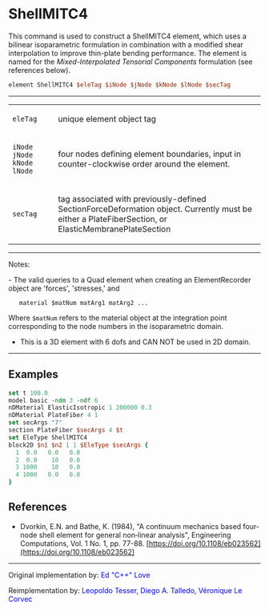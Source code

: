 # ShellMITC4

This command is used to construct a ShellMITC4 element, which
uses a bilinear isoparametric formulation in combination with a modified
shear interpolation to improve thin-plate bending performance. The element
is named for the *Mixed-Interpolated Tensorial Components* formulation 
(see references below).


```tcl
element ShellMITC4 $eleTag $iNode $jNode $kNode $lNode $secTag
```

<hr />
<table>
<tbody>
<tr class="odd">
<td><code class="parameter-table-variable">eleTag</code></td>
<td><p>unique element object tag</p></td>
</tr>
<tr class="even">
<td><p><code class="parameter-table-variable">iNode jNode kNode lNode</code></p></td>
<td><p>four nodes defining element boundaries, input in
counter-clockwise order around the element.</p></td>
</tr>
<tr class="odd">
<td><code class="parameter-table-variable">secTag</code></td>
<td><p>tag associated with previously-defined SectionForceDeformation
object. Currently must be either a PlateFiberSection, or
ElasticMembranePlateSection</p></td>
</tr>
</tbody>
</table>

<hr />

<p>Notes:</p>
- The valid queries to a Quad element when creating an ElementRecorder
  object are 'forces', 'stresses,' and 

       material $matNum matArg1 matArg2 ...

  Where `$matNum` refers to the material object at the integration
  point corresponding to the node numbers in the isoparametric
  domain.

- This is a 3D element with 6 dofs and CAN NOT be used in 2D
  domain.

<hr />

## Examples

```tcl
set t 100.0 
model basic -ndm 3 -ndf 6 
nDMaterial ElasticIsotropic 1 200000 0.3 
nDMaterial PlateFiber 4 1 
set secArgs "7"
section PlateFiber $secArgs 4 $t 
set EleType ShellMITC4 
block2D $n1 $n2 1 1 $EleType $secArgs {
  1  0.0   0.0   0.0 
  2  0.0    10   0.0 
  3 1000    10   0.0 
  4 1000   0.0   0.0 
}
```

## References

- Dvorkin, E.N. and Bathe, K. (1984), "A continuum mechanics based four‐node
  shell element for general non‐linear analysis", Engineering Computations,
  Vol. 1 No. 1, pp. 77-88. [https://doi.org/10.1108/eb023562](https://doi.org/10.1108/eb023562)

<hr />


Original implementation by: <span style="color:blue">Ed "C++" Love</span> 

Reimplementation by: <span style="color:blue">Leopoldo Tesser, Diego A. Talledo, Véronique Le Corvec </span>

